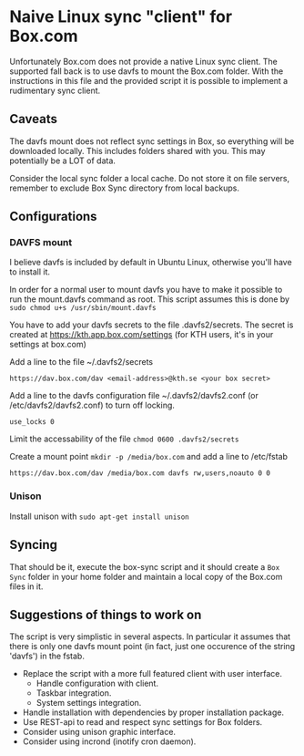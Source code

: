 Naive Linux sync "client" for Box.com
=====================================

Unfortunately Box.com does not provide a native Linux sync client.
The supported fall back is to use davfs to mount the Box.com folder.
With the instructions in this file and the provided script it is
possible to implement a rudimentary sync client.

## Caveats

The davfs mount does not reflect sync settings in Box, so everything 
will be downloaded locally. This includes folders shared with you. 
This may potentially be a LOT of data. 

Consider the local sync folder a local cache. Do not store it on file
servers, remember to exclude Box Sync directory from local backups.

## Configurations

### DAVFS mount

I believe davfs is included by default in Ubuntu Linux, otherwise you'll
have to install it.

In order for a normal user to mount davfs you have to make it possible
to run the mount.davfs command as root. This script assumes this is done
by `sudo chmod u+s /usr/sbin/mount.davfs`

You have to add your davfs secrets to the file .davfs2/secrets. The secret
is created at https://kth.app.box.com/settings (for KTH users, it's in your 
settings at box.com)

Add a line to the file ~/.davfs2/secrets 

```https://dav.box.com/dav <email-address>@kth.se <your box secret>```

Add a line to the davfs configuration file ~/.davfs2/davfs2.conf (or /etc/davfs2/davfs2.conf)
to turn off locking.

```use_locks 0```

Limit the accessability of the file `chmod 0600 .davfs2/secrets`

Create a mount point `mkdir -p /media/box.com` and add a line to /etc/fstab

```https://dav.box.com/dav /media/box.com davfs rw,users,noauto 0 0```

### Unison

Install unison with `sudo apt-get install unison`

## Syncing

That should be it, execute the box-sync script and it should create a `Box Sync` folder
in your home folder and maintain a local copy of the Box.com files in it.

## Suggestions of things to work on

The script is very simplistic in several aspects. In particular it assumes that there is
only one davfs mount point (in fact, just one occurence of the string 'davfs') in the fstab.

* Replace the script with a more full featured client with user interface.
  * Handle configuration with client.
  * Taskbar integration.
  * System settings integration.
* Handle installation with dependencies by proper installation package.
* Use REST-api to read and respect sync settings for Box folders.
* Consider using unison graphic interface.
* Consider using incrond (inotify cron daemon).
